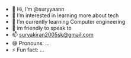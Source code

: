 - 👋 Hi, I’m @suryyaann
- 👀 I’m interested in learning more about tech
- 🌱 I’m currently learning Computer engineering
- 💞️ im friendly to speak to
- 📫 suryakiran2005sk@gmail.com
- 😄 Pronouns: ...
- ⚡ Fun fact: ...

<!---
suryyaann/suryyaann is a ✨ special ✨ repository because its `README.md` (this file) appears on your GitHub profile.
You can click the Preview link to take a look at your changes.
--->

